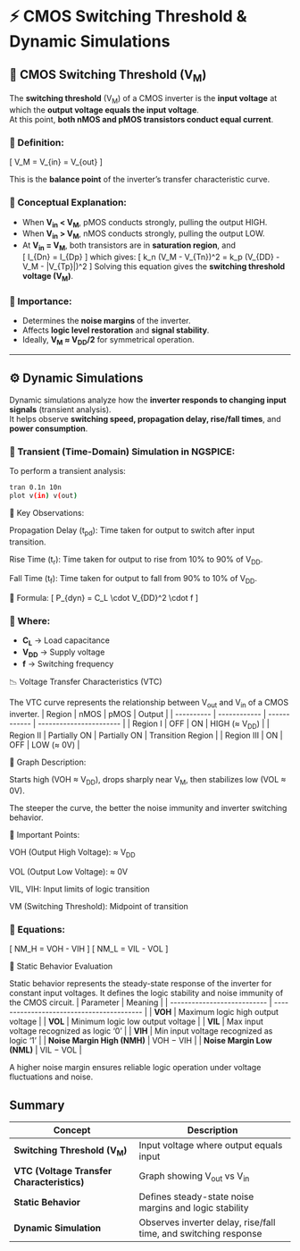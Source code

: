 # ⚡ CMOS Switching Threshold & Dynamic Simulations

## 🧩 CMOS Switching Threshold (V<sub>M</sub>)

The **switching threshold** (V<sub>M</sub>) of a CMOS inverter is the **input voltage** at which the **output voltage equals the input voltage**.  
At this point, **both nMOS and pMOS transistors conduct equal current**.

### 🔹 Definition:
\[
V_M = V_{in} = V_{out}
\]

This is the **balance point** of the inverter’s transfer characteristic curve.

### 🔹 Conceptual Explanation:
- When **V<sub>in</sub> < V<sub>M</sub>**, pMOS conducts strongly, pulling the output HIGH.  
- When **V<sub>in</sub> > V<sub>M</sub>**, nMOS conducts strongly, pulling the output LOW.  
- At **V<sub>in</sub> = V<sub>M</sub>**, both transistors are in **saturation region**, and  
  \[
  I_{Dn} = I_{Dp}
  \]
  which gives:
  \[
  k_n (V_M - V_{Tn})^2 = k_p (V_{DD} - V_M - |V_{Tp}|)^2
  \]
  Solving this equation gives the **switching threshold voltage (V<sub>M</sub>)**.

### 🔹 Importance:
- Determines the **noise margins** of the inverter.  
- Affects **logic level restoration** and **signal stability**.  
- Ideally, **V<sub>M</sub> ≈ V<sub>DD</sub>/2** for symmetrical operation.

---

## ⚙️ Dynamic Simulations

Dynamic simulations analyze how the **inverter responds to changing input signals** (transient analysis).  
It helps observe **switching speed, propagation delay, rise/fall times**, and **power consumption**.

### 🔹 Transient (Time-Domain) Simulation in NGSPICE:

To perform a transient analysis:
```bash
tran 0.1n 10n
plot v(in) v(out)

```
🔹 Key Observations:

Propagation Delay (t<sub>pd</sub>):
Time taken for output to switch after input transition.

Rise Time (t<sub>r</sub>):
Time taken for output to rise from 10% to 90% of V<sub>DD</sub>.

Fall Time (t<sub>f</sub>):
Time taken for output to fall from 90% to 10% of V<sub>DD</sub>.

🔹 Formula:
\[
P_{dyn} = C_L \cdot V_{DD}^2 \cdot f
\]

### 🔹 Where:
- **C<sub>L</sub>** → Load capacitance  
- **V<sub>DD</sub>** → Supply voltage  
- **f** → Switching frequency  

📉 Voltage Transfer Characteristics (VTC)

The VTC curve represents the relationship between V<sub>out</sub> and V<sub>in</sub> of a CMOS inverter.
| Region     | nMOS         | pMOS         | Output                  |
| ---------- | ------------ | ------------ | ----------------------- |
| Region I   | OFF          | ON           | HIGH (≈ V<sub>DD</sub>) |
| Region II  | Partially ON | Partially ON | Transition Region       |
| Region III | ON           | OFF          | LOW (≈ 0V)              |

🔹 Graph Description:

Starts high (VOH ≈ V<sub>DD</sub>), drops sharply near V<sub>M</sub>, then stabilizes low (VOL ≈ 0V).

The steeper the curve, the better the noise immunity and inverter switching behavior.

🔹 Important Points:

VOH (Output High Voltage): ≈ V<sub>DD</sub>

VOL (Output Low Voltage): ≈ 0V

VIL, VIH: Input limits of logic transition

VM (Switching Threshold): Midpoint of transition

### 🔹 Equations:
\[
NM_H = VOH - VIH
\]
\[
NM_L = VIL - VOL
\]

🧠 Static Behavior Evaluation

Static behavior represents the steady-state response of the inverter for constant input voltages.
It defines the logic stability and noise immunity of the CMOS circuit.
| Parameter                   | Meaning                                   |
| --------------------------- | ----------------------------------------- |
| **VOH**                     | Maximum logic high output voltage         |
| **VOL**                     | Minimum logic low output voltage          |
| **VIL**                     | Max input voltage recognized as logic ‘0’ |
| **VIH**                     | Min input voltage recognized as logic ‘1’ |
| **Noise Margin High (NMH)** | VOH − VIH                                 |
| **Noise Margin Low (NML)**  | VIL − VOL                                 |

A higher noise margin ensures reliable logic operation under voltage fluctuations and noise.

## Summary
| Concept                                    | Description                                                     |
| ------------------------------------------ | --------------------------------------------------------------- |
| **Switching Threshold (V<sub>M</sub>)**    | Input voltage where output equals input                         |
| **VTC (Voltage Transfer Characteristics)** | Graph showing V<sub>out</sub> vs V<sub>in</sub>                 |
| **Static Behavior**                        | Defines steady-state noise margins and logic stability          |
| **Dynamic Simulation**                     | Observes inverter delay, rise/fall time, and switching response |
